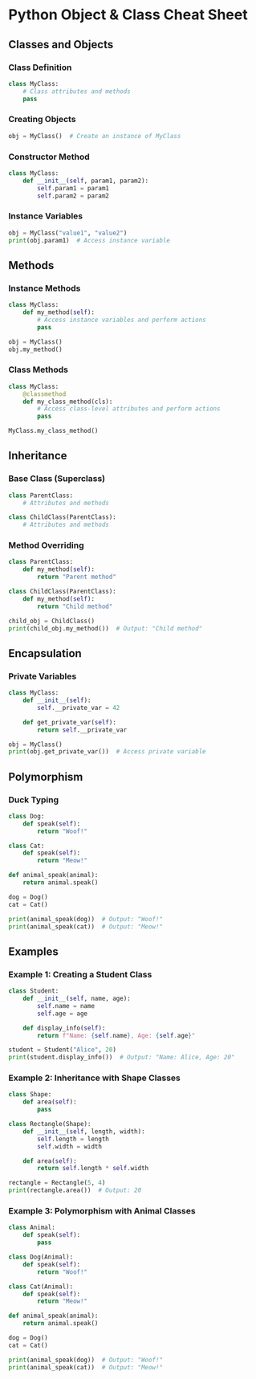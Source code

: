 
# Python Object & Class Cheat Sheet

## Classes and Objects

### Class Definition

```python
class MyClass:
    # Class attributes and methods
    pass
```

### Creating Objects

```python
obj = MyClass()  # Create an instance of MyClass
```

### Constructor Method

```python
class MyClass:
    def __init__(self, param1, param2):
        self.param1 = param1
        self.param2 = param2
```

### Instance Variables

```python
obj = MyClass("value1", "value2")
print(obj.param1)  # Access instance variable
```

## Methods

### Instance Methods

```python
class MyClass:
    def my_method(self):
        # Access instance variables and perform actions
        pass

obj = MyClass()
obj.my_method()
```

### Class Methods

```python
class MyClass:
    @classmethod
    def my_class_method(cls):
        # Access class-level attributes and perform actions
        pass

MyClass.my_class_method()
```

## Inheritance

### Base Class (Superclass)

```python
class ParentClass:
    # Attributes and methods

class ChildClass(ParentClass):
    # Attributes and methods
```

### Method Overriding

```python
class ParentClass:
    def my_method(self):
        return "Parent method"

class ChildClass(ParentClass):
    def my_method(self):
        return "Child method"

child_obj = ChildClass()
print(child_obj.my_method())  # Output: "Child method"
```

## Encapsulation

### Private Variables

```python
class MyClass:
    def __init__(self):
        self.__private_var = 42

    def get_private_var(self):
        return self.__private_var

obj = MyClass()
print(obj.get_private_var())  # Access private variable
```

## Polymorphism

### Duck Typing

```python
class Dog:
    def speak(self):
        return "Woof!"

class Cat:
    def speak(self):
        return "Meow!"

def animal_speak(animal):
    return animal.speak()

dog = Dog()
cat = Cat()

print(animal_speak(dog))  # Output: "Woof!"
print(animal_speak(cat))  # Output: "Meow!"
```

## Examples

### Example 1: Creating a Student Class

```python
class Student:
    def __init__(self, name, age):
        self.name = name
        self.age = age

    def display_info(self):
        return f"Name: {self.name}, Age: {self.age}"

student = Student("Alice", 20)
print(student.display_info())  # Output: "Name: Alice, Age: 20"
```

### Example 2: Inheritance with Shape Classes

```python
class Shape:
    def area(self):
        pass

class Rectangle(Shape):
    def __init__(self, length, width):
        self.length = length
        self.width = width

    def area(self):
        return self.length * self.width

rectangle = Rectangle(5, 4)
print(rectangle.area())  # Output: 20
```

### Example 3: Polymorphism with Animal Classes

```python
class Animal:
    def speak(self):
        pass

class Dog(Animal):
    def speak(self):
        return "Woof!"

class Cat(Animal):
    def speak(self):
        return "Meow!"

def animal_speak(animal):
    return animal.speak()

dog = Dog()
cat = Cat()

print(animal_speak(dog))  # Output: "Woof!"
print(animal_speak(cat))  # Output: "Meow!"
```

